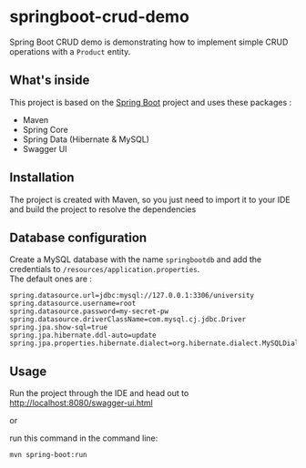 # springboot-crud-demo

Spring Boot CRUD demo is demonstrating how to implement simple CRUD operations with a `Product` entity.

## What's inside 
This project is based on the [Spring Boot](http://projects.spring.io/spring-boot/) project and uses these packages :
- Maven
- Spring Core
- Spring Data (Hibernate & MySQL)
- Swagger UI

## Installation 
The project is created with Maven, so you just need to import it to your IDE and build the project to resolve the dependencies

## Database configuration 
Create a MySQL database with the name `springbootdb` and add the credentials to `/resources/application.properties`.  
The default ones are :

```
spring.datasource.url=jdbc:mysql://127.0.0.1:3306/university
spring.datasource.username=root
spring.datasource.password=my-secret-pw
spring.datasource.driverClassName=com.mysql.cj.jdbc.Driver
spring.jpa.show-sql=true
spring.jpa.hibernate.ddl-auto=update
spring.jpa.properties.hibernate.dialect=org.hibernate.dialect.MySQLDialect
```

## Usage 
Run the project through the IDE and head out to [http://localhost:8080/swagger-ui.html](http://localhost:8080/swagger-ui.html)

or 

run this command in the command line:
```
mvn spring-boot:run
```
